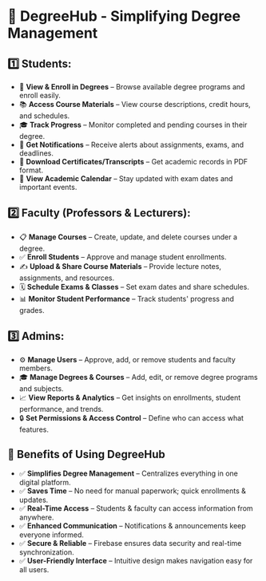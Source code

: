 
<div class="container">
        <h1>🌟 DegreeHub - Simplifying Degree Management</h1>
        <h2>1️⃣ Students:</h2>
        <ul>
            <li>📝 <b>View & Enroll in Degrees</b> – Browse available degree programs and enroll easily.</li>
            <li>📚 <b>Access Course Materials</b> – View course descriptions, credit hours, and schedules.</li>
            <li>🎓 <b>Track Progress</b> – Monitor completed and pending courses in their degree.</li>
            <li>🔔 <b>Get Notifications</b> – Receive alerts about assignments, exams, and deadlines.</li>
            <li>📜 <b>Download Certificates/Transcripts</b> – Get academic records in PDF format.</li>
            <li>📅 <b>View Academic Calendar</b> – Stay updated with exam dates and important events.</li>
        </ul>
        
<h2>2️⃣ Faculty (Professors & Lecturers):</h2>
        <ul>
            <li>📋 <b>Manage Courses</b> – Create, update, and delete courses under a degree.</li>
            <li>✅ <b>Enroll Students</b> – Approve and manage student enrollments.</li>
            <li>✍️ <b>Upload & Share Course Materials</b> – Provide lecture notes, assignments, and resources.</li>
            <li>🗓 <b>Schedule Exams & Classes</b> – Set exam dates and share schedules.</li>
            <li>📊 <b>Monitor Student Performance</b> – Track students' progress and grades.</li>
        </ul>
        
<h2>3️⃣ Admins:</h2>
        <ul>
            <li>⚙️ <b>Manage Users</b> – Approve, add, or remove students and faculty members.</li>
            <li>🎓 <b>Manage Degrees & Courses</b> – Add, edit, or remove degree programs and subjects.</li>
            <li>📈 <b>View Reports & Analytics</b> – Get insights on enrollments, student performance, and trends.</li>
            <li>🔒 <b>Set Permissions & Access Control</b> – Define who can access what features.</li>
        </ul>
        
 <h2>🎯 Benefits of Using DegreeHub</h2>
        <ul>
            <li>✅ <b>Simplifies Degree Management</b> – Centralizes everything in one digital platform.</li>
            <li>✅ <b>Saves Time</b> – No need for manual paperwork; quick enrollments & updates.</li>
            <li>✅ <b>Real-Time Access</b> – Students & faculty can access information from anywhere.</li>
            <li>✅ <b>Enhanced Communication</b> – Notifications & announcements keep everyone informed.</li>
            <li>✅ <b>Secure & Reliable</b> – Firebase ensures data security and real-time synchronization.</li>
            <li>✅ <b>User-Friendly Interface</b> – Intuitive design makes navigation easy for all users.</li>
        </ul>
    </div>
